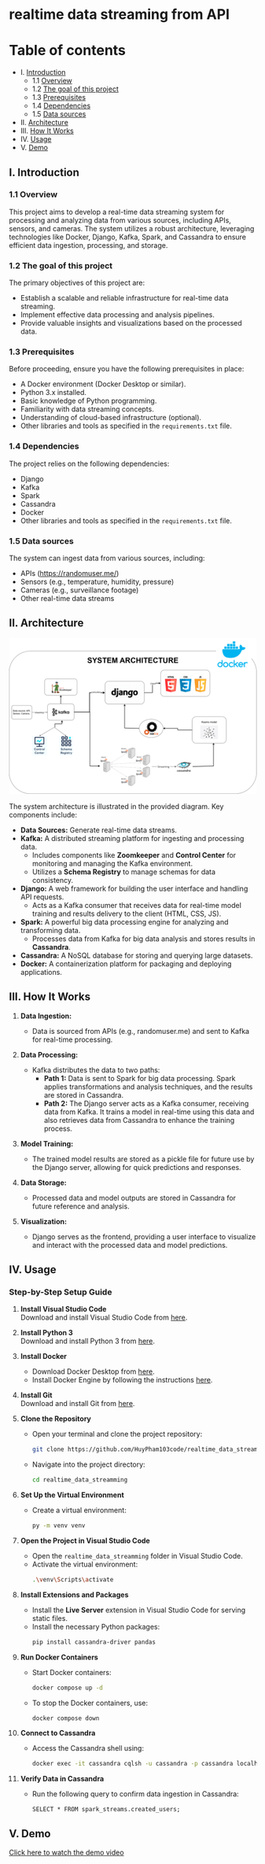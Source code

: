 # realtime data streaming from API


# Table of contents
<!-- vscode-markdown-toc -->
* I. [Introduction](#I.Introduction)
	* 1.1 [Overview](#Overview)
	* 1.2 [The goal of this project](#Thegoalofthisproject)
	* 1.3 [Prerequisites](#Prerequisites)
	* 1.4 [Dependencies](#Dependencies)
	* 1.5 [Data sources](#Datasources)
* II. [Architecture](#II.Architecture)
* III. [How It Works](#III.HowItWorks)
* IV. [Usage](#iv-usage)
* V. [Demo](#V.Demo)

<!-- vscode-markdown-toc-config
	numbering=true
	autoSave=true
	/vscode-markdown-toc-config -->
<!-- /vscode-markdown-toc -->


##  <a name='I.Introduction'></a>I. Introduction
    
###  1.1 <a name='Overview'></a>Overview
This project aims to develop a real-time data streaming system for processing and analyzing data from various sources, including APIs, sensors, and cameras. The system utilizes a robust architecture, leveraging technologies like Docker, Django, Kafka, Spark, and Cassandra to ensure efficient data ingestion, processing, and storage.

###  1.2 <a name='Thegoalofthisproject'></a>The goal of this project
The primary objectives of this project are:
- Establish a scalable and reliable infrastructure for real-time data streaming.
- Implement effective data processing and analysis pipelines.
- Provide valuable insights and visualizations based on the processed data.

###  1.3 <a name='Prerequisites'></a>Prerequisites
Before proceeding, ensure you have the following prerequisites in place:
- A Docker environment (Docker Desktop or similar).
- Python 3.x installed.
- Basic knowledge of Python programming.
- Familiarity with data streaming concepts.
- Understanding of cloud-based infrastructure (optional).
- Other libraries and tools as specified in the `requirements.txt` file.

###  1.4 <a name='Dependencies'></a>Dependencies
The project relies on the following dependencies:
- Django
- Kafka
- Spark
- Cassandra
- Docker
- Other libraries and tools as specified in the `requirements.txt` file.

###  1.5 <a name='Datasources'></a>Data sources
The system can ingest data from various sources, including:
- APIs (https://randomuser.me/)
- Sensors (e.g., temperature, humidity, pressure)
- Cameras (e.g., surveillance footage)
- Other real-time data streams

## <a name='II.Architecture'></a>II. Architecture

<img src="./system_architecture.png"/> 
<br />

The system architecture is illustrated in the provided diagram. Key components include:
- **Data Sources:** Generate real-time data streams.
- **Kafka:** A distributed streaming platform for ingesting and processing data.
  - Includes components like **Zoomkeeper** and **Control Center** for monitoring and managing the Kafka environment.
  - Utilizes a **Schema Registry** to manage schemas for data consistency.
- **Django:** A web framework for building the user interface and handling API requests.
  - Acts as a Kafka consumer that receives data for real-time model training and results delivery to the client (HTML, CSS, JS).
- **Spark:** A powerful big data processing engine for analyzing and transforming data.
  - Processes data from Kafka for big data analysis and stores results in **Cassandra**.
- **Cassandra:** A NoSQL database for storing and querying large datasets.
- **Docker:** A containerization platform for packaging and deploying applications.

## <a name='III.HowItWorks'></a>III. How It Works

1. **Data Ingestion:** 
   - Data is sourced from APIs (e.g., randomuser.me) and sent to Kafka for real-time processing.
  
2. **Data Processing:** 
   - Kafka distributes the data to two paths:
     - **Path 1:** Data is sent to Spark for big data processing. Spark applies transformations and analysis techniques, and the results are stored in Cassandra.
     - **Path 2:** The Django server acts as a Kafka consumer, receiving data from Kafka. It trains a model in real-time using this data and also retrieves data from Cassandra to enhance the training process.

3. **Model Training:**
   - The trained model results are stored as a pickle file for future use by the Django server, allowing for quick predictions and responses.

4. **Data Storage:** 
   - Processed data and model outputs are stored in Cassandra for future reference and analysis.

5. **Visualization:** 
   - Django serves as the frontend, providing a user interface to visualize and interact with the processed data and model predictions.

## <a name='IV.Usage'></a>IV. Usage
### Step-by-Step Setup Guide

1. **Install Visual Studio Code**  
   Download and install Visual Studio Code from [here](https://code.visualstudio.com/download).

2. **Install Python 3**  
   Download and install Python 3 from [here](https://www.python.org/downloads/).

3. **Install Docker**  
   - Download Docker Desktop from [here](https://www.docker.com/products/docker-desktop).
   - Install Docker Engine by following the instructions [here](https://docs.docker.com/engine/install/).

4. **Install Git**  
   Download and install Git from [here](https://github.com/git-guides/install-git).

5. **Clone the Repository**
   - Open your terminal and clone the project repository:
     ```bash
     git clone https://github.com/HuyPham103code/realtime_data_streamming.git
     ```
   - Navigate into the project directory:
     ```bash
     cd realtime_data_streamming
     ```

6. **Set Up the Virtual Environment**
   - Create a virtual environment:
     ```bash
     py -m venv venv
     ```

7. **Open the Project in Visual Studio Code**
   - Open the `realtime_data_streamming` folder in Visual Studio Code.
   - Activate the virtual environment:
     ```bash
     .\venv\Scripts\activate
     ```

8. **Install Extensions and Packages**
   - Install the **Live Server** extension in Visual Studio Code for serving static files.
   - Install the necessary Python packages:
     ```bash
     pip install cassandra-driver pandas
     ```

9. **Run Docker Containers**
   - Start Docker containers:
     ```bash
     docker compose up -d
     ```
   - To stop the Docker containers, use:
     ```bash
     docker compose down
     ```

10. **Connect to Cassandra**
    - Access the Cassandra shell using:
      ```bash
      docker exec -it cassandra cqlsh -u cassandra -p cassandra localhost 9042
      ```

11. **Verify Data in Cassandra**
    - Run the following query to confirm data ingestion in Cassandra:
      ```cql
      SELECT * FROM spark_streams.created_users;
      ```

## V. Demo
[Click here to watch the demo video](video_demo.mp4) 

